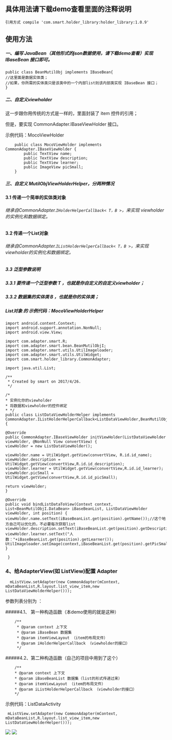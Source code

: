 ## 具体用法请下载demo查看里面的注释说明
    引用方式 compile 'com.smart.holder_library:holder_library:1.0.9'


## 使用方法
##### 一、编写 JavaBean（其他形式的json数据使用，请下载demo查看）实现 IBaseBean 接口即可。

	public class BeanMutilObj implements IBaseBean{
	//这里面是数据实体类；
	//如果，你所需的实体类只是该类中的一个内部list则该内部类实现 IBaseBean 接口；
    }

##### 二、自定义viewholder

 这一步跟你用传统的方式是一样的，里面封装了 item 控件的引用；

   但是，要实现 CommonAdapter.IBaseViewHolder 接口。

   示例代码：MocoViewHolder

        public class MocoViewHolder implements CommonAdapter.IBaseViewHolder {
            public TextView name;
            public TextView description;
            public TextView learner;
            public ImageView picSmall;
        }

##### 三、自定义 MutilObjViewHolderHelper，分两种情况
#### 3.1 传递一个简单的实体类对象

######  继承自CommonAdapter.`IHolderHelperCallback< T，B >`，来实现 viewholder的实例化和数据绑定。
#### 3.2 传递一个List对象

######  继承自CommonAdapter.`IListHolderHelperCallback< T，B >`，来实现 viewholder的实例化和数据绑定。
##### 3.3 泛型参数说明



#####   3.3.1 要传递一个泛型参数 T ，也就是你自定义的自定义viewholder；

#####   3.3.2 数据集的实体类 B ，也就是你的实体类；

#####   List对象 的 示例代码：MocoViewHolderHelper


    import android.content.Context;
    import android.support.annotation.NonNull;
    import android.view.View;

    import com.adapter.smart.R;
    import com.adapter.smart.bean.BeanMutilObjI;
    import com.adapter.smart.utils.UtilImageloader;
    import com.adapter.smart.utils.UtilWidget;
    import com.smart.holder_library.CommonAdapter;

    import java.util.List;

    /**
     * Created by smart on 2017/4/26.
     */

    /*
    * 实例化你的viewholder
    * 将数据和viewholder的控件绑定
    * */
    public class ListDataViewHolderHelper implements CommonAdapter.IListHolderHelperCallback<ListDataViewHolder,BeanMutilObjI.DataBean> {

    @Override
    public CommonAdapter.IBaseViewHolder initViewHolder(ListDataViewHolder viewHolder, @NonNull View convertView) {
    viewHolder = new ListDataViewHolder();

    viewHolder.name = UtilWidget.getView(convertView, R.id.id_name);
    viewHolder.description = UtilWidget.getView(convertView,R.id.id_description);
    viewHolder.learner = UtilWidget.getView(convertView,R.id.id_learner);
    viewHolder.picSmall = UtilWidget.getView(convertView,R.id.id_picSmall);

    return viewHolder;
    }

    @Override
    public void bindListDataToView(Context context, List<BeanMutilObjI.DataBean> iBaseBeanList, ListDataViewHolder viewHolder, int position) {
    viewHolder.name.setText(iBaseBeanList.get(position).getName());//这个地方自己可以优化的，不必要每次获取list
    viewHolder.description.setText(iBaseBeanList.get(position).getDescription());
    viewHolder.learner.setText("人数："+iBaseBeanList.get(position).getLearner());
    UtilImageloader.setImage(context,iBaseBeanList.get(position).getPicSmall(),viewHolder.picSmall);
    }

     }


### 4、给AdapterView(如 ListView)配置 Adapter

 	  mListView.setAdapter(new CommonAdapter(mContext, mDataBeanList,R.layout.list_view_item,new ListDataViewHolderHelper()));

参数列表分别为 ：

#####4.1、 第一种构造函数（本demo使用的就是这种）

        /**
         * @param context 上下文
         * @param iBaseBean 数据集
         * @param itemViewLayout （item的布局文件）
         * @param iHolderHelperCallback （viewholder的接口）
         */

#####4.2、第二种构造函数（自己的项目中用到了这个）

        /**
        * @param context 上下文
        * @param iBaseBeanList 数据集（list的形式传递过来）
        * @param itemViewLayout （item的布局文件）
        * @param iListHolderHelperCallback （viewholder的接口）
        */



示例代码：ListDataActivity

     mListView.setAdapter(new CommonAdapter(mContext, mDataBeanList,R.layout.list_view_item,new ListDataViewHolderHelper()));

![](https://github.com/xubinbin1024/CommonAdapter/blob/master/img/list.png)
![](https://github.com/xubinbin1024/CommonAdapter/blob/master/img/grid.png)
